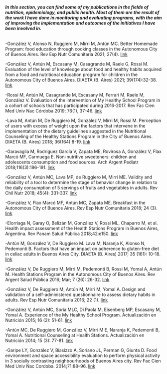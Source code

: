 ###### **In this section, you can find some of my publications in the fields of nutrition, epidemiology, and public health. Most of them are the result of the work I have done in monitoring and evaluating programs, with the aim of improving the implementation and outcomes of the initiatives I have been involved in.**






-González V, Alonso N, Ruggiero M, Mirri M, Antún MC. Better Homemade Program: food education through cooking classes in the Autonomous City of Buenos Aires. Rev Esp Nutr Comunitaria 2021; 27(4). [link](https://www.renc.es/imagenes/auxiliar/files/RENC_2021_4_12._RENC-D-20-0074.pdf)

-González V, Antún M, Escasany M, Casagrande M, Raele G, Rossi M. Evaluation of the level of knowledge about food and healthy habits acquired from a food and nutritional education program for children in the Autonomous City of Buenos Aires. DIAETA (B. Aires) 2021; 39(174):32-38.  [link](https://www.aadynd.org.ar/descargas/diaeta/03-Evaluacion-Gonzales.pdf)

-Rossi M, Antún M, Casagrande M, Escasany M, Ferrari M, Raele M, González V. Evaluation of the intervention of My Healthy School Program in a cohort of schools that has participated during 2016-2017. Rev Fac Cien Med Univ Nac Córdoba 2019; 76(1), 37-46. [link](https://pubmed.ncbi.nlm.nih.gov/30882340/ )

-Lava M, Antún M, De Ruggiero M, González V, Mirri M, Rossi M. Perception of users with excess of weight upon the factors that intervene in the implementation of the dietary guidelines suggested in the Nutritional Counseling of the Healthy Stations Program in the City of Buenos Aires. DIAETA (B. Aires) 2018; 36(164):8-19. [link]( https://aadynd.org.ar/diaeta/seccion.php?n=105)

-Garavaglia M, Rodríguez García V, Zapata ME, Rovirosa A, González V, Flax Marcó MF, Carmuega E. Non-nutritive sweeteners: children and adolescents consumption and food sources. Arch Argent Pediatr 2018;116(3):186-191. [link]( https://pubmed.ncbi.nlm.nih.gov/29756702/#full-view )

-González V, Antún MC, Lava MP, de Ruggiero M, Mirri ME. Validity and reliability of a tool to determine the stage of behavior change in relation to the daily consumption of 5 servings of fruits and vegetables in adults. Rev Chil Nutr 2018; 45(4): 331-337. [link](https://www.scielo.cl/scielo.php?script=sci_arttext&pid=S0717-75182018000500331&lng=en&nrm=iso&tlng=en)

-González V, Flax Marcó MF, Antún MC, Zapata ME. Breakfast in the Autonomous City of Buenos Aires. Rev Esp Nutr Comunitaria 2018; 24 (3).  [link](https://www.renc.es/imagenes/auxiliar/files/2018__Nutr_Comun_24_Suple_3_Orig_2.pdf)

-Elorriaga N, Garay O, Belizán M, González V, Rossi ML, Chaparro M, et al. Health impact assessment of the Health Stations Program in Buenos Aires, Argentina. Rev Panam Salud Pública 2018;42:e150. [link](https://www.ncbi.nlm.nih.gov/pmc/articles/PMC6386035/)

-Antún M, González V, De Ruggiero M. Lava M, Naranja K, Alonso N, Pedemonti B. Factors that have an impact on adherence to gluten-free diet in celiac adults in Buenos Aires City. DIAETA (B. Aires) 2017; 35 (161): 10-18. [link](https://www.scielo.org.ar/scielo.php?script=sci_arttext&pid=S1852-73372017000400003)

-González V, De Ruggiero M, Mirri M, Pedemonti B, Rossi M, Yomal A, Antún M. Health Stations Program in the Autonomous City of Buenos Aires. Rev Argent Salud Pública 2016; Mar; 7 (26): 26-32. [link](https://www.rasp.msal.gov.ar/rasp/articulos/volumen26/26-32.pdf)

-González V, De Ruggiero M, Antún M, Mirri M, Yomal A. Design and validation of a self-administered questionnaire to assess dietary habits in adults. Rev Esp Nutr Comunitaria 2016; 22 (1). [link](https://www.rasp.msal.gov.ar/rasp/articulos/volumen26/26-32.pdf)

-González V, Antún MC, Soria MLC, Di Paola M, Eisenberg MP, Escasany M, Yomal A. Experience of the My Healthy School Program. Actualización en Nutrición 2015; 16 (2): 51-61. [link](https://www.revistasan.org.ar/pdf_files/trabajos/vol_16/num_2/RSAN_16_2_51.pdf)

-Antún MC, De Ruggiero M, González V, Mirri M E, Naranja K, Pedemonti B, Yomal A. Nutritional Counseling at Health Stations. Actualización en Nutrición 2014; 15 (3): 77-81. [link](https://www.revistasan.org.ar/pdf_files/trabajos/vol_15/num_3/RSAN_15_3_77.pdf)

-Garipe LY, González V, Biasizzo A, Soriano JL, Perman G, Giunta D. Food environment and space accessibility evaluation to perform physical activity in 3 socially contrasting neighbourhoods of Buenos Aires city. Rev Fac Cien Med Univ Nac Cordoba. 2014;71:88–96. [link](https://pubmed.ncbi.nlm.nih.gov/25647550/)

